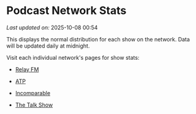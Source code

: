 # Podcast Network Stats

*Last updated on:* 2025-10-08 00:54

This displays the normal distribution for each show on the network. Data will be updated daily at midnight.

Visit each individual network's pages for show stats:  

- [Relay FM](networks/RELAY%20FM.md)

- [ATP](networks/ATP.md)

- [Incomparable](networks/INCOMPARABLE.md)

- [The Talk Show](networks/THE%20TALK%20SHOW.md)